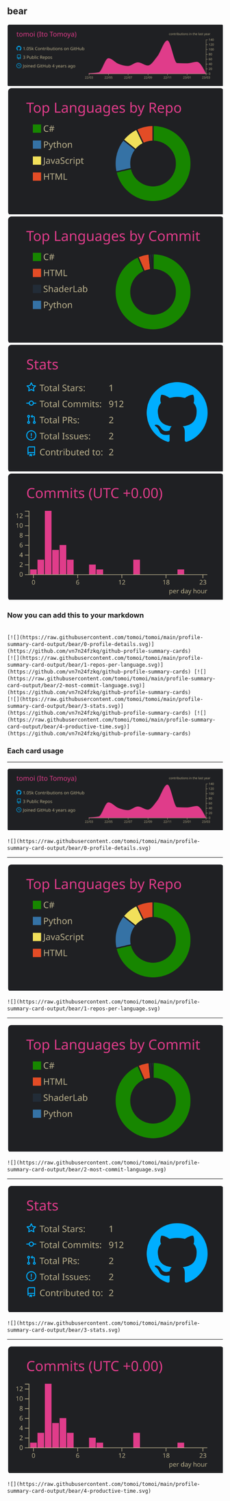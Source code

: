 ## bear

[![](./0-profile-details.svg)](https://github.com/vn7n24fzkq/github-profile-summary-cards)
[![](./1-repos-per-language.svg)](https://github.com/vn7n24fzkq/github-profile-summary-cards) [![](./2-most-commit-language.svg)](https://github.com/vn7n24fzkq/github-profile-summary-cards)
[![](./3-stats.svg)](https://github.com/vn7n24fzkq/github-profile-summary-cards) [![](./4-productive-time.svg)](https://github.com/vn7n24fzkq/github-profile-summary-cards)
### Now you can add this to your markdown
```

[![](https://raw.githubusercontent.com/tomoi/tomoi/main/profile-summary-card-output/bear/0-profile-details.svg)](https://github.com/vn7n24fzkq/github-profile-summary-cards)
[![](https://raw.githubusercontent.com/tomoi/tomoi/main/profile-summary-card-output/bear/1-repos-per-language.svg)](https://github.com/vn7n24fzkq/github-profile-summary-cards) [![](https://raw.githubusercontent.com/tomoi/tomoi/main/profile-summary-card-output/bear/2-most-commit-language.svg)](https://github.com/vn7n24fzkq/github-profile-summary-cards)
[![](https://raw.githubusercontent.com/tomoi/tomoi/main/profile-summary-card-output/bear/3-stats.svg)](https://github.com/vn7n24fzkq/github-profile-summary-cards) [![](https://raw.githubusercontent.com/tomoi/tomoi/main/profile-summary-card-output/bear/4-productive-time.svg)](https://github.com/vn7n24fzkq/github-profile-summary-cards)

```

### Each card usage
---

![](./0-profile-details.svg)

```
![](https://raw.githubusercontent.com/tomoi/tomoi/main/profile-summary-card-output/bear/0-profile-details.svg)
```

    

---

![](./1-repos-per-language.svg)

```
![](https://raw.githubusercontent.com/tomoi/tomoi/main/profile-summary-card-output/bear/1-repos-per-language.svg)
```

    

---

![](./2-most-commit-language.svg)

```
![](https://raw.githubusercontent.com/tomoi/tomoi/main/profile-summary-card-output/bear/2-most-commit-language.svg)
```

    

---

![](./3-stats.svg)

```
![](https://raw.githubusercontent.com/tomoi/tomoi/main/profile-summary-card-output/bear/3-stats.svg)
```

    

---

![](./4-productive-time.svg)

```
![](https://raw.githubusercontent.com/tomoi/tomoi/main/profile-summary-card-output/bear/4-productive-time.svg)
```

    
